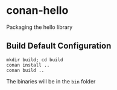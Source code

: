 # conan-hello
Packaging the hello library


## Build Default Configuration

```
mkdir build; cd build
conan install ..
conan build ..
```

The binaries will be in the `bin` folder